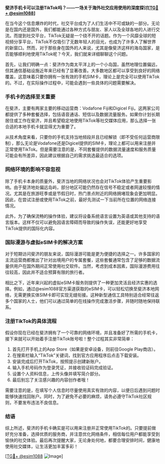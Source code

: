 **斐济手机卡可以注册TikTok吗？——一场关于海外社交应用使用的深度探讨[[TG💪+ @esim1088](https://t.me/s/esim1088)]**

在当今这个信息爆炸的时代，社交平台成为了人们生活中不可或缺的一部分。无论是在国内还是国外，我们都能通过各种方式与朋友、家人以及全球各地的人进行交流。而提到社交平台，TikTok无疑是一个绕不开的话题。作为一个风靡全球的短视频分享平台，TikTok不仅吸引了无数年轻人的目光，也成为了许多人了解世界的新窗口。然而，对于那些身在国外的人来说，尤其是像斐济这样的海岛国家，是否能够顺利地使用TikTok呢？今天，我们就来详细聊聊这个问题。

首先，让我们明确一点：斐济作为南太平洋上的一个小岛国，虽然地理位置偏远，但其通信基础设施近年来已经有了显著改善。大多数地区都可以享受到良好的网络覆盖，这意味着只要你拥有一张有效的手机SIM卡，理论上是完全可以使用TikTok的。不过，在实际操作过程中，可能会遇到一些具体的问题需要解决。

### 手机卡的选择至关重要

在斐济，主要有两家主要的移动运营商：Vodafone Fiji和Digicel Fiji。这两家公司都提供了多种套餐选择，包括语音通话、短信以及数据流量服务。如果你计划长期居住或工作在斐济，并且希望稳定地使用TikTok等社交媒体应用，那么选择一张合适的本地手机卡就显得尤为重要了。

从技术角度来看，只要你的手机支持当地频段并且已经解锁（即不受任何运营商限制），那么无论是Vodafone还是Digicel提供的SIM卡，理论上都可以用来注册并正常使用TikTok。但是需要注意的是，不同套餐提供的数据流量速度和服务质量可能会有所差异，因此建议根据自己的需求挑选最适合的选项。

### 网络环境的影响不容忽视

除了手机卡本身的质量外，斐济当地的网络状况也会对TikTok体验产生重要影响。由于斐济地处偏远岛屿，部分地区可能仍然存在信号不稳定或者网速较慢的情况。尤其是在旅游旺季或是节假日时，热门景点附近的网络拥堵现象会更加明显。因此，在尝试注册或使用TikTok之前，最好先测试一下当前所在位置的网络连接情况。

此外，为了确保流畅的操作体验，建议将设备系统语言设置为英语或其他支持的语言版本。这样不仅可以避免因语言障碍而导致的操作失误，还能更好地享受TikTok提供的国际化内容。

### 国际漫游与虚拟eSIM卡的解决方案

对于短期访问斐济的朋友来说，国际漫游可能是更为便捷的选择之一。许多国家的主流运营商都推出了针对出境用户的专属套餐，这些套餐通常包含了足够的数据流量供用户在国外期间正常使用社交软件。当然，考虑到成本因素，国际漫游费用往往较高，因此并不适合预算有限的旅行者。

相比之下，近年来兴起的虚拟eSIM卡服务则提供了一种更加灵活且经济实惠的选择。例如，通过@esim1088官方渠道获取的eSIM卡，可以轻松切换至斐济本地网络，无需更换实体SIM卡即可实现无缝衔接。这种新型通信工具特别适合经常往返多个国家的人士，他们可以通过简单的在线操作完成激活步骤，并随时随地保持联系。

### 注册TikTok的具体流程

假设你现在已经在斐济拥有了一个可靠的网络环境，并且准备好了所需的手机卡，接下来就可以开始着手注册TikTok账号啦！整个过程其实非常简单：

1. 首先打开手机上的App Store（如果是安卓设备，则前往Google Play商店）。
2. 在搜索栏输入“TikTok”关键词，找到官方应用程序后点击下载安装。
3. 安装完成后打开TikTok，按照提示创建新账户。
4. 输入手机号码作为登录凭证，并接收验证码完成验证。
5. 设置个人资料信息，上传头像并填写简介部分。
6. 最后别忘了关注感兴趣的内容创作者哦！

需要注意的是，在填写个人信息时尽量使用真实有效的内容，以便日后遇到问题时能够快速找回账户。同时，为了避免不必要的麻烦，请务必遵守TikTok社区规则，不要发布违法不良信息。

### 结语

综上所述，斐济的手机卡确实是可以用来注册并正常使用TikTok的。只要提前做好充分准备，选择优质的服务商，并注意优化网络条件，相信每位用户都能享受到愉快的社交体验。最后再次提醒大家，无论身处何地，都要合理安排时间，健康地使用社交媒体，让生活更加丰富多彩！

[[TG💪+ @esim1088](https://t.me/s/esim1088) ![Image](https://i.postimg.cc/4NQfJmqS/Snipaste-2025-05-13-00-14-12.png)]